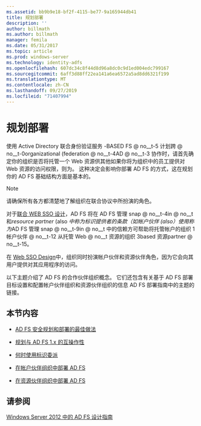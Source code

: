 ```yaml
---
ms.assetid: bb9b9e18-bf2f-4115-be77-9a165944db41
title: 规划部署
description: ''
author: billmath
ms.author: billmath
manager: femila
ms.date: 05/31/2017
ms.topic: article
ms.prod: windows-server
ms.technology: identity-adfs
ms.openlocfilehash: 607dc34c8f44d8d96a8dc0c9d1ed004edc799167
ms.sourcegitcommit: 6aff3d88ff22ea141a6ea6572a5ad8dd6321f199
ms.translationtype: MT
ms.contentlocale: zh-CN
ms.lasthandoff: 09/27/2019
ms.locfileid: "71407994"
---
```

# <a name="planning-your-deployment"></a>规划部署

使用 Active Directory 联合身份验证服务 \-BASED FS @ no__t-5 计划跨 @ no__t-0organizational \(federation @ no__t-4AD @ no__t-3 协作时，请首先确定你的组织是否将托管一个 Web 资源供其他如果你将为组织中的员工提供对 Web 资源的访问权限，则为。 这种决定会影响你部署 AD FS 的方式，这在规划你的 AD FS 基础结构方面是基本的。  
  
> [!NOTE]  
> 请确保所有各方都清楚地了解组织在联合协议中所扮演的角色。  
  
对于[联合 WEB SSO 设计](Federated-Web-SSO-Design.md)，AD FS 将在 AD FS 管理 snap @ no__t-4in @ no__t 和*resource partner* \(also *中称为标识提供者的条款（如帐户伙伴 \(also）使用称为*AD FS 管理 snap @ no__t-9in @ no__t 中的信赖方可帮助将托管帐户的组织 1 帐户伙伴 @ no__t-12 从托管 Web @ no__t 资源的组织 3based 资源partner @ no__t-15。  
  
在 [Web SSO Design](Web-SSO-Design.md)中，组织同时扮演帐户伙伴和资源伙伴角色，因为它会向其用户提供对其应用程序的访问。  
  
以下主题介绍了 AD FS 的合作伙伴组织概念。 它们还包含有关基于 AD FS 部署目标设置和配置帐户伙伴组织和资源伙伴组织的信息 AD FS 部署指南中的主题的链接。  
  
## <a name="in-this-section"></a>本节内容  
  
-   [AD FS 安全规划和部署的最佳做法](Best-Practices-for-Secure-Planning-and-Deployment-of-AD-FS.md)  
  
-   [规划与 AD FS 1.x 的互操作性](Planning-for-Interoperability-with-AD-FS-1.x.md)  
  
-   [何时使用标识委派](When-to-Use-Identity-Delegation.md)  
  
-   [在帐户伙伴组织中部署 AD FS](Deploying-AD-FS-in-the-Account-Partner-Organization-2012.md)  
  
-   [在资源伙伴组织中部署 AD FS](Deploying-AD-FS-in-the-Resource-Partner-Organization-2012.md)  
  
## <a name="see-also"></a>请参阅
[Windows Server 2012 中的 AD FS 设计指南](AD-FS-Design-Guide-in-Windows-Server-2012.md)


